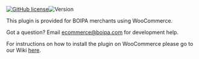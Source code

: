 [![GitHub license](https://img.shields.io/github/license/UniversalPay/prestashop_beta)](https://github.com/UniversalPay/prestashop_beta/blob/master/LICENSE)![Version](https://img.shields.io/badge/version-1.1.0-informational)

This plugin is provided for BOIPA merchants using WooCommerce.

Got a question? Email ecommerce@boipa.com for development help.

For instructions on how to install the plugin on WooCommerce please go to our Wiki [here](https://github.com/BOIPA/WooCommerce_plugin/wiki/Installation-of-BOIPA-Plugin-for-WooCommerce).
